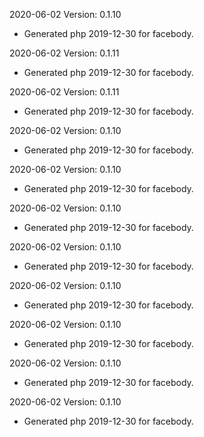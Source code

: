 2020-06-02 Version: 0.1.10
- Generated php 2019-12-30 for facebody.

2020-06-02 Version: 0.1.11
- Generated php 2019-12-30 for facebody.

2020-06-02 Version: 0.1.11
- Generated php 2019-12-30 for facebody.

2020-06-02 Version: 0.1.10
- Generated php 2019-12-30 for facebody.

2020-06-02 Version: 0.1.10
- Generated php 2019-12-30 for facebody.

2020-06-02 Version: 0.1.10
- Generated php 2019-12-30 for facebody.

2020-06-02 Version: 0.1.10
- Generated php 2019-12-30 for facebody.

2020-06-02 Version: 0.1.10
- Generated php 2019-12-30 for facebody.

2020-06-02 Version: 0.1.10
- Generated php 2019-12-30 for facebody.

2020-06-02 Version: 0.1.10
- Generated php 2019-12-30 for facebody.

2020-06-02 Version: 0.1.10
- Generated php 2019-12-30 for facebody.

